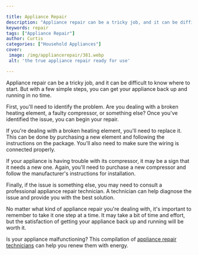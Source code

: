 ```yaml
---

title: Appliance Repair
description: "Appliance repair can be a tricky job, and it can be difficult to know where to start. But with a few simple steps, you can get you...see more detail"
keywords: repair
tags: ["Appliance Repair"]
author: Curtis
categories: ["Household Appliances"]
cover: 
 image: /img/appliancerepair/381.webp
 alt: 'the true appliance repair ready for use'

---
```


Appliance repair can be a tricky job, and it can be difficult to know where to start. But with a few simple steps, you can get your appliance back up and running in no time.

First, you'll need to identify the problem. Are you dealing with a broken heating element, a faulty compressor, or something else? Once you've identified the issue, you can begin your repair.

If you're dealing with a broken heating element, you'll need to replace it. This can be done by purchasing a new element and following the instructions on the package. You'll also need to make sure the wiring is connected properly.

If your appliance is having trouble with its compressor, it may be a sign that it needs a new one. Again, you'll need to purchase a new compressor and follow the manufacturer's instructions for installation.

Finally, if the issue is something else, you may need to consult a professional appliance repair technician. A technician can help diagnose the issue and provide you with the best solution.

No matter what kind of appliance repair you're dealing with, it's important to remember to take it one step at a time. It may take a bit of time and effort, but the satisfaction of getting your appliance back up and running will be worth it.

Is your appliance malfunctioning? This compilation of <a href="/pages/appliance-repair-technicians/">appliance repair technicians</a> can help you renew them with energy.